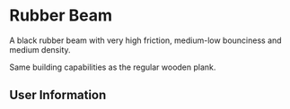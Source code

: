 # Rubber Beam
A black rubber beam with very high friction, medium-low bounciness and medium density.

Same building capabilities as the regular wooden plank.

## User Information